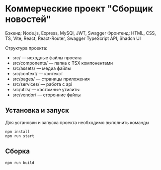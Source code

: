# Коммерческие проект "Сборщик новостей"

Бэкенд: Node.js, Express, MySQl, JWT, Swagger
Фронтенд: HTML, CSS, TS, Vite, React, React-Router, Swagger TypeScript API, Shadcn UI

Структура проекта:
- src/ — исходные файлы проекта
- src/components/ — папка с TSX компонентами
- src/assets/ — медиа файлы
- src/context/ — контекст
- src/pages/ — страницы приложения
- src/services/ — работа с api
- src/utils/ — кастомные утилиты
- src/vendor/ — сторонние файлы

## Установка и запуск

Для установки и запуска проекта необходимо выполнить команды

```
npm install
npm run start
```

## Сборка

```
npm run build
```